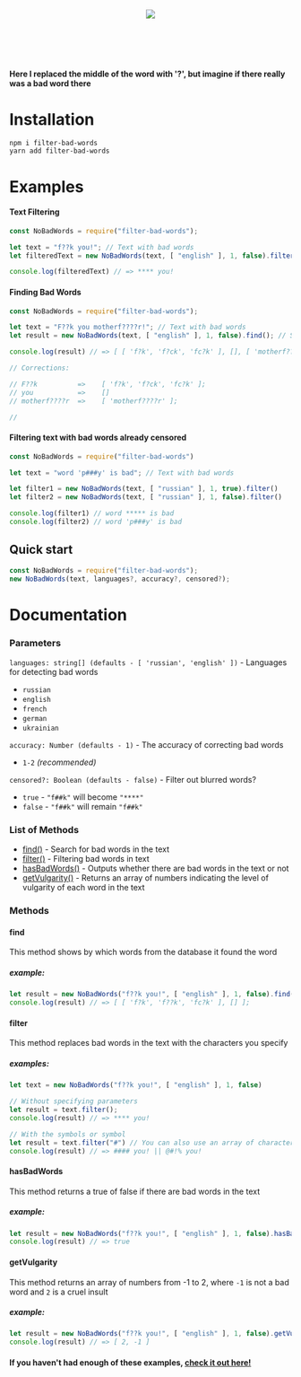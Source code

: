 # <div style="text-align:center"><img src="https://i.imgur.com/r13VbG3.png" /></div><br />
<br />

#### Here I replaced the middle of the word with '?', but imagine if there really was a bad word there

# Installation
```
npm i filter-bad-words
yarn add filter-bad-words
```

# Examples
#### Text Filtering
```js
const NoBadWords = require("filter-bad-words");

let text = "f??k you!"; // Text with bad words
let filteredText = new NoBadWords(text, [ "english" ], 1, false).filter()

console.log(filteredText) // => **** you!
```

#### Finding Bad Words
```js
const NoBadWords = require("filter-bad-words");

let text = "F??k you motherf????r!"; // Text with bad words
let result = new NoBadWords(text, [ "english" ], 1, false).find(); // Search for bad words in the text

console.log(result) // => [ [ 'f?k', 'f?ck', 'fc?k' ], [], [ 'motherf????r' ] ];

// Corrections:

// F??k          =>    [ 'f?k', 'f?ck', 'fc?k' ];
// you           =>    []
// motherf????r  =>    [ 'motherf????r' ];

//
```

#### Filtering text with bad words already censored
```js
const NoBadWords = require("filter-bad-words")

let text = "word 'p###y' is bad"; // Text with bad words

let filter1 = new NoBadWords(text, [ "russian" ], 1, true).filter()
let filter2 = new NoBadWords(text, [ "russian" ], 1, false).filter()

console.log(filter1) // word ***** is bad
console.log(filter2) // word 'p###y' is bad
```

## Quick start
```js
const NoBadWords = require("filter-bad-words");
new NoBadWords(text, languages?, accuracy?, censored?);
```

# Documentation

### Parameters
`languages: string[] (defaults - [ 'russian', 'english' ])` - Languages for detecting bad words
* `russian`
* `english`
* `french`
* `german`
* `ukrainian`

`accuracy: Number (defaults - 1)` - The accuracy of correcting bad words
* `1-2` *(recommended)*


`censored?: Boolean (defaults - false)` - Filter out blurred words?
* `true` - `"f##k"` will become `"****"`
* `false` - `"f##k"` will remain `"f##k"`

### List of Methods
* [find()](#find) - Search for bad words in the text
* [filter()](#filter) - Filtering bad words in text
* [hasBadWords()](#hasbadwords) - Outputs whether there are bad words in the text or not
* [getVulgarity()](#getvulgarity) - Returns an array of numbers indicating the level of vulgarity of each word in the text

### Methods
#### find
This method shows by which words from the database it found the word
##### example:
```js
let result = new NoBadWords("f??k you!", [ "english" ], 1, false).find();
console.log(result) // => [ [ 'f?k', 'f??k', 'fc?k' ], [] ];
```

#### filter
This method replaces bad words in the text with the characters you specify
##### examples:
```js
let text = new NoBadWords("f??k you!", [ "english" ], 1, false)

// Without specifying parameters
let result = text.filter();
console.log(result) // => **** you!

// With the symbols or symbol
let result = text.filter("#") // You can also use an array of characters [ "#", "@", "!", "%" ]
console.log(result) // => #### you! || @#!% you!
```

#### hasBadWords
This method returns a true of false if there are bad words in the text
##### example:
```js
let result = new NoBadWords("f??k you!", [ "english" ], 1, false).hasBadWords();
console.log(result) // => true
```

#### getVulgarity
This method returns an array of numbers from -1 to 2, where `-1` is not a bad word and `2` is a cruel insult
##### example:
```js
let result = new NoBadWords("f??k you!", [ "english" ], 1, false).getVulgarity();
console.log(result) // => [ 2, -1 ]
```

#### If you haven't had enough of these examples, [check it out here!](https://github.com/ContentJeka/no-bad-words/tree/main/examples)